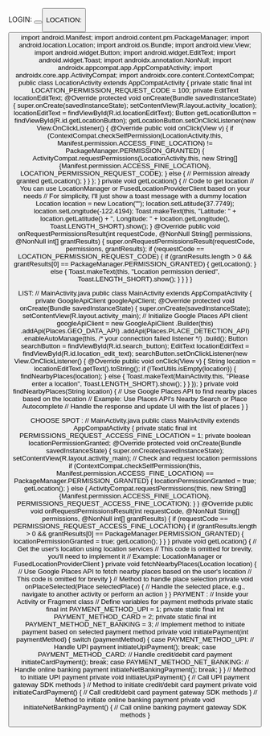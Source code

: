 LOGIN:
<RelativeLayout xmlns:android="http://schemas.android.com/apk/res/android"
android:layout_width="match_parent"
android:layout_height="match_parent">
<EditText
android:id="@+id/editTextMobile"
android:layout_width="match_parent"
android:layout_height="wrap_content"
android:hint="Enter Mobile Number"
android:inputType="phone" />
<EditText
android:id="@+id/editTextOTP"
android:layout_width="match_parent"
android:layout_height="wrap_content"
android:hint="Enter OTP"
android:inputType="number" />
<Button
android:id="@+id/buttonSendOTP"
android:layout_width="wrap_content"
android:layout_height="wrap_content"
android:layout_below="@id/editTextMobile"
android:text="Send OTP" />
<Button
android:id="@+id/buttonVerifyOTP"
android:layout_width="wrap_content"
android:layout_height="wrap_content"
android:layout_below="@id/editTextOTP"
android:text="Verify OTP" />
</RelativeLayout>



LOCATION:
<uses-permission android:name="android.permission.ACCESS_FINE_LOCATION"
/>
<uses-permission
android:name="android.permission.ACCESS_COARSE_LOCATION" />
<?xml version="1.0" encoding="utf-8"?>
<RelativeLayout xmlns:android="http://schemas.android.com/apk/res/android"
xmlns:tools="http://schemas.android.com/tools"
android:layout_width="match_parent"
android:layout_height="match_parent"
tools:context=".LocationActivity">
<EditText
android:id="@+id/locationEditText"
android:layout_width="match_parent"
android:layout_height="wrap_content"
android:hint="Enter location"/>
<Button
android:id="@+id/getLocationButton"
android:layout_width="wrap_content"
android:layout_height="wrap_content"
android:layout_below="@id/locationEditText"
android:text="Get Current Location"/>
</RelativeLayout>
import android.Manifest;
import android.content.pm.PackageManager;
import android.location.Location;
import android.os.Bundle;
import android.view.View;
import android.widget.Button;
import android.widget.EditText;
import android.widget.Toast;
import androidx.annotation.NonNull;
import androidx.appcompat.app.AppCompatActivity;
import androidx.core.app.ActivityCompat;
import androidx.core.content.ContextCompat;
public class LocationActivity extends AppCompatActivity {
private static final int LOCATION_PERMISSION_REQUEST_CODE = 100;
private EditText locationEditText;
@Override
protected void onCreate(Bundle savedInstanceState) {
super.onCreate(savedInstanceState);
setContentView(R.layout.activity_location);
locationEditText = findViewById(R.id.locationEditText);
Button getLocationButton = findViewById(R.id.getLocationButton);
getLocationButton.setOnClickListener(new View.OnClickListener() {
@Override
public void onClick(View v) {
if (ContextCompat.checkSelfPermission(LocationActivity.this,
Manifest.permission.ACCESS_FINE_LOCATION) !=
PackageManager.PERMISSION_GRANTED) {
ActivityCompat.requestPermissions(LocationActivity.this, new
String[]{Manifest.permission.ACCESS_FINE_LOCATION},
LOCATION_PERMISSION_REQUEST_CODE);
} else {
// Permission already granted
getLocation();
}
}
};
}
private void getLocation() {
// Code to get location
// You can use LocationManager or FusedLocationProviderClient based on your needs
// For simplicity, I'll just show a toast message with a dummy location
Location location = new Location("");
location.setLatitude(37.7749);
location.setLongitude(-122.4194);
Toast.makeText(this, "Latitude: " + location.getLatitude() + ", Longitude: " +
location.getLongitude(), Toast.LENGTH_SHORT).show();
}
@Override
public void onRequestPermissionsResult(int requestCode, @NonNull String[]
permissions, @NonNull int[] grantResults) {
super.onRequestPermissionsResult(requestCode, permissions, grantResults);
if (requestCode == LOCATION_PERMISSION_REQUEST_CODE) {
if (grantResults.length > 0 && grantResults[0] ==
PackageManager.PERMISSION_GRANTED) {
getLocation();
} else {
Toast.makeText(this, "Location permission denied",
Toast.LENGTH_SHORT).show();
}
}
}
}

LIST:
// MainActivity.java
public class MainActivity extends AppCompatActivity {
private GoogleApiClient googleApiClient;
@Override
protected void onCreate(Bundle savedInstanceState) {
super.onCreate(savedInstanceState);
setContentView(R.layout.activity_main);
// Initialize Google Places API client
googleApiClient = new GoogleApiClient
.Builder(this)
.addApi(Places.GEO_DATA_API)
.addApi(Places.PLACE_DETECTION_API)
.enableAutoManage(this, /* your connection failed listener */)
.build();
Button searchButton = findViewById(R.id.search_button);
EditText locationEditText = findViewById(R.id.location_edit_text);
searchButton.setOnClickListener(new View.OnClickListener() {
@Override
public void onClick(View v) {
String location = locationEditText.getText().toString();
if (!TextUtils.isEmpty(location)) {
findNearbyPlaces(location);
} else {
Toast.makeText(MainActivity.this, "Please enter a location",
Toast.LENGTH_SHORT).show();
}
}
});
}
private void findNearbyPlaces(String location) {
// Use Google Places API to find nearby places based on the location
// Example: Use Places API's Nearby Search or Place Autocomplete
// Handle the response and update UI with the list of places
}
} 

CHOOSE SPOT :
// MainActivity.java
public class MainActivity extends AppCompatActivity {
private static final int PERMISSIONS_REQUEST_ACCESS_FINE_LOCATION = 1;
private boolean locationPermissionGranted;
@Override
protected void onCreate(Bundle savedInstanceState) {
super.onCreate(savedInstanceState);
setContentView(R.layout.activity_main);
// Check and request location permissions
if (ContextCompat.checkSelfPermission(this,
Manifest.permission.ACCESS_FINE_LOCATION)
== PackageManager.PERMISSION_GRANTED) {
locationPermissionGranted = true;
getLocation();
} else {
ActivityCompat.requestPermissions(this,
new String[]{Manifest.permission.ACCESS_FINE_LOCATION},
PERMISSIONS_REQUEST_ACCESS_FINE_LOCATION);
}
}
@Override
public void onRequestPermissionsResult(int requestCode,
@NonNull String[] permissions,
@NonNull int[] grantResults) {
if (requestCode == PERMISSIONS_REQUEST_ACCESS_FINE_LOCATION) {
if (grantResults.length > 0 &&
grantResults[0] == PackageManager.PERMISSION_GRANTED) {
locationPermissionGranted = true;
getLocation();
}
}
}
private void getLocation() {
// Get the user's location using location services
// This code is omitted for brevity, you'll need to implement it
// Example: LocationManager or FusedLocationProviderClient
}
private void fetchNearbyPlaces(Location location) {
// Use Google Places API to fetch nearby places based on the user's location
// This code is omitted for brevity
}
// Method to handle place selection
private void onPlaceSelected(Place selectedPlace) {
// Handle the selected place, e.g., navigate to another activity or perform an action
}
} 
PAYMENT :
// Inside your Activity or Fragment class
// Define variables for payment methods
private static final int PAYMENT_METHOD_UPI = 1;
private static final int PAYMENT_METHOD_CARD = 2;
private static final int PAYMENT_METHOD_NET_BANKING = 3;
// Implement method to initiate payment based on selected payment method
private void initiatePayment(int paymentMethod) {
switch (paymentMethod) {
case PAYMENT_METHOD_UPI:
// Handle UPI payment
initiateUpiPayment();
break;
case PAYMENT_METHOD_CARD:
// Handle credit/debit card payment
initiateCardPayment();
break;
case PAYMENT_METHOD_NET_BANKING:
// Handle online banking payment
initiateNetBankingPayment();
break;
}
}
// Method to initiate UPI payment
private void initiateUpiPayment() {
// Call UPI payment gateway SDK methods
}
// Method to initiate credit/debit card payment
private void initiateCardPayment() {
// Call credit/debit card payment gateway SDK methods
}
// Method to initiate online banking payment
private void initiateNetBankingPayment() {
// Call online banking payment gateway SDK methods
}
